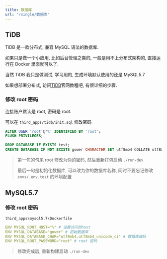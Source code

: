 ```yaml
---
title: 数据库
url: "/single/数据库"
---
```


## TiDB

TiDB 是一款分布式, 兼容 MySQL 语法的数据库.

如果只是做一个小应用, 比如后台管理之类的, 一般是用不上分布式架构的, 直接运行在 Docker 里面就可以了.

当然 TiDB 我只是做测试, 学习用的, 生成环境默认使用的还是 MySQL5.7

如果想部署分布式, 访问[TiDB](https://docs.pingcap.com/zh/tidb/stable)官网教程吧, 有很详细的步骤.

### 修改 root 密码

连接账户默认是 root, 密码是 root.

可以在 `third_apps/tidb/init.sql` 修改密码

```sql
ALTER USER 'root'@'%' IDENTIFIED BY 'root';
FLUSH PRIVILEGES;

DROP DATABASE IF EXISTS test;
CREATE DATABASE IF NOT EXISTS gower CHARACTER SET utf8mb4 COLLATE utf8mb4_unicode_ci;
```
> 第一句的句尾 root 修改为你的密码, 然后重新打包启动 `./run-dev`
>
> 最后一句是初始化数据库, 可以改为你的数据库名称, 同时不要忘记修改 `envs/.env.test` 的环境配置


## MySQL5.7

### 修改 root 密码

`third_apps\mysql5.7\Dockerfile`

```yaml
ENV MYSQL_ROOT_HOST="%" # 设置访问的host
ENV MYSQL_DATABASE="gower" # 初始数据库
ENV MYSQL_DATABASE_CHAR="utf8mb4,utf8mb4_unicode_ci" # 数据库编码
ENV MYSQL_ROOT_PASSWORD="root" # root 密码
```

> 修改完成后, 重新构建启动 `./run-dev`
